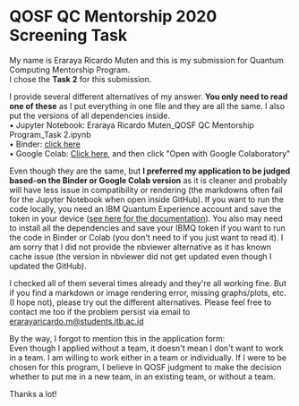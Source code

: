 # QOSF QC Mentorship 2020 Screening Task

My name is Eraraya Ricardo Muten and this is my submission for Quantum Computing Mentorship Program. <br>
I chose the **Task 2** for this submission.

I provide several different alternatives of my answer. **You only need to read one of these** as I put everything in one file and they are all the same. I also put the versions of all dependencies inside. <br>
• Jupyter Notebook: Eraraya Ricardo Muten_QOSF QC Mentorship Program_Task 2.ipynb <br>
• Binder: [click here](https://hub.gke1.mybinder.org/user/eraraya-ricardo--screening_task-asa6odbv/notebooks/Task%202.ipynb) <br>
• Google Colab: [Click here](https://drive.google.com/file/d/11xW9GRtnVs6uSqMjTu6FlOBhyVaZJvgC/view?usp=sharing), and then click "Open with Google Colaboratory"

Even though they are the same, but **I preferred my application to be judged based-on the Binder or Google Colab version** as it is cleaner and probably will have less issue in compatibility or rendering (the markdowns often fail for the Jupyter Notebook when open inside GitHub). If you want to run the code locally, you need an IBM Quantum Experience account and save the token in your device ([see here for the documentation](https://qiskit.org/documentation/stubs/qiskit.providers.ibmq.IBMQFactory.save_account.html)). You also may need to install all the dependencies and save your IBMQ token if you want to run the code in Binder or Colab (you don't need to if you just want to read it). I am sorry that I did not provide the nbviewer alternative as it has known cache issue (the version in nbviewer did not get updated even though I updated the GitHub).

I checked all of them several times already and they're all working fine. But if you find a markdown or image rendering error, missing graphs/plots, etc. (I hope not), please try out the different alternatives. Please feel free to contact me too if the problem persist via email to erarayaricardo.m@students.itb.ac.id

By the way, I forgot to mention this in the application form: <br>
Even though I applied without a team, it doesn't mean I don't want to work in a team. I am willing to work either in a team or individually. If I were to be chosen for this program, I believe in QOSF judgment to make the decision whether to put me in a new team, in an existing team, or without a team.

Thanks a lot!
